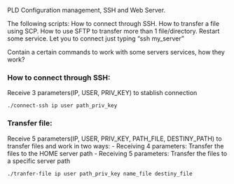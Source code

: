 PLD Configuration management, SSH and Web Server.

The following scripts:
How to connect through SSH.
How to transfer a file using SCP.
How to use SFTP to transfer more than 1 file/directory.
Restart some service.
Let you to connect just typing “ssh my_server”

Contain a certain commands to work with some servers services, how they work?
<h3>How to connect through SSH:</h3> Receive 3 parameters(IP, USER, PRIV_KEY) to stablish connection

`./connect-ssh ip user path_priv_key`

<h3>Transfer file:</h3> Receive 5 parameters(IP, USER, PRIV_KEY, PATH_FILE, DESTINY_PATH) to transfer files and work in two ways:
- Receiving 4 parameters: Transfer the files to the HOME server path 
- Receiving 5 parameters: Transfer the files to a specific server path 

`./tranfer-file ip user path_priv_key name_file destiny_file`




